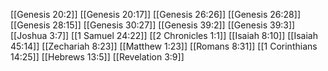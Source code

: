 [[Genesis 20:2]]
[[Genesis 20:17]]
[[Genesis 26:26]]
[[Genesis 26:28]]
[[Genesis 28:15]]
[[Genesis 30:27]]
[[Genesis 39:2]]
[[Genesis 39:3]]
[[Joshua 3:7]]
[[1 Samuel 24:22]]
[[2 Chronicles 1:1]]
[[Isaiah 8:10]]
[[Isaiah 45:14]]
[[Zechariah 8:23]]
[[Matthew 1:23]]
[[Romans 8:31]]
[[1 Corinthians 14:25]]
[[Hebrews 13:5]]
[[Revelation 3:9]]
